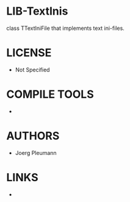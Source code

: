 # LIB-TextInis
class TTextIniFile that implements text ini-files.

LICENSE
===============
* Not Specified

COMPILE TOOLS
===============
* 
 
AUTHORS
===============
* Joerg Pleumann

LINKS
===============
* 
